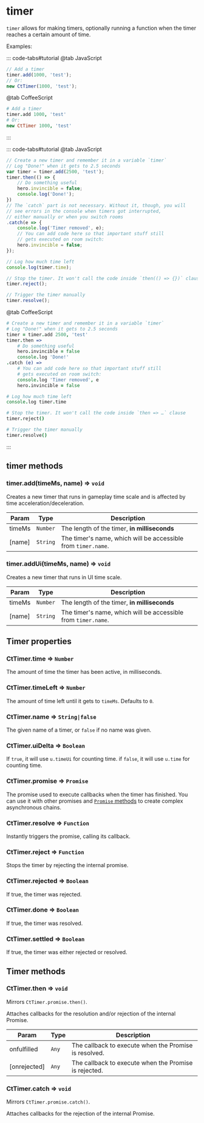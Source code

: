 # timer

`timer` allows for making timers, optionally running a function when the timer reaches a certain amount of time.

Examples:

::: code-tabs#tutorial
@tab JavaScript
```js
// Add a timer
timer.add(1000, 'test');
// Or:
new CtTimer(1000, 'test');
```
@tab CoffeeScript
```coffee
# Add a timer
timer.add 1000, 'test'
# Or:
new CtTimer 1000, 'test'

```
:::

::: code-tabs#tutorial
@tab JavaScript
```js
// Create a new timer and remember it in a variable `timer`
// Log "Done!" when it gets to 2.5 seconds
var timer = timer.add(2500, 'test');
timer.then(() => {
    // Do something useful
    hero.invincible = false;
    console.log('Done!');
})
// The `catch` part is not necessary. Without it, though, you will
// see errors in the console when timers got interrupted,
// either manually or when you switch rooms
.catch(e => {
    console.log('Timer removed', e);
    // You can add code here so that important stuff still
    // gets executed on room switch:
    hero.invincible = false;
});

// Log how much time left
console.log(timer.time);

// Stop the timer. It won't call the code inside `then(() => {})` clause
timer.reject();

// Trigger the timer manually
timer.resolve();
```
@tab CoffeeScript
```coffee
# Create a new timer and remember it in a variable `timer`
# Log "Done!" when it gets to 2.5 seconds
timer = timer.add 2500, 'test'
timer.then =>
    # Do something useful
    hero.invincible = false
    console.log 'Done!'
.catch (e) =>
    # You can add code here so that important stuff still
    # gets executed on room switch:
    console.log 'Timer removed', e
    hero.invincible = false

# Log how much time left
console.log timer.time

# Stop the timer. It won't call the code inside `then => …` clause
timer.reject()

# Trigger the timer manually
timer.resolve()
```
:::

## timer methods

### timer.add(timeMs, name) ⇒ <code>void</code>
Creates a new timer that runs in gameplay time scale and is affected by time acceleration/deceleration.

| Param | Type | Description |
| --- | --- | --- |
| timeMs | <code>Number</code> | The length of the timer, **in milliseconds** |
| [name] | <code>String</code> | The timer's name, which will be accessible from `timer.name`. |

### timer.addUi(timeMs, name) ⇒ <code>void</code>
Creates a new timer that runs in UI time scale.

| Param | Type | Description |
| --- | --- | --- |
| timeMs | <code>Number</code> | The length of the timer, **in milliseconds** |
| [name] | <code>String</code> | The timer's name, which will be accessible from `timer.name`. |

## Timer properties

### CtTimer.time ⇒ <code>Number</code>

The amount of time the timer has been active, in milliseconds.

### CtTimer.timeLeft ⇒ <code>Number</code>

The amount of time left until it gets to `timeMs`. Defaults to `0`.

### CtTimer\.name ⇒ <code>String|false</code>

The given name of a timer, or `false` if no name was given.

### CtTimer.uiDelta ⇒ <code>Boolean</code>

If `true`, it will use `u.timeUi` for counting time. if `false`, it will use `u.time` for counting time.

### CtTimer.promise ⇒ <code>Promise</code>

The promise used to execute callbacks when the timer has finished. You can use it with other promises and [`Promise` methods](https://developer.mozilla.org/en-US/docs/Web/JavaScript/Reference/Global_Objects/Promise) to create complex asynchronous chains.

### CtTimer.resolve ⇒ <code>Function</code>

Instantly triggers the promise, calling its callback.

### CtTimer.reject ⇒ <code>Function</code>

Stops the timer by rejecting the internal promise.

### CtTimer.rejected ⇒ <code>Boolean</code>

If true, the timer was rejected.

### CtTimer.done ⇒ <code>Boolean</code>

If true, the timer was resolved.

### CtTimer.settled ⇒ <code>Boolean</code>

If true, the timer was either rejected or resolved.

## Timer methods

### CtTimer.then ⇒ <code>void</code>

Mirrors `CtTimer.promise.then()`.

Attaches callbacks for the resolution and/or rejection of the internal Promise.

| Param | Type | Description |
| --- | --- | --- |
| onfulfilled | <code>Any</code> | The callback to execute when the Promise is resolved. |
| [onrejected] | <code>Any</code> | The callback to execute when the Promise is rejected. |

### CtTimer.catch ⇒ <code>void</code>

Mirrors `CtTimer.promise.catch()`.

Attaches callbacks for the rejection of the internal Promise.
